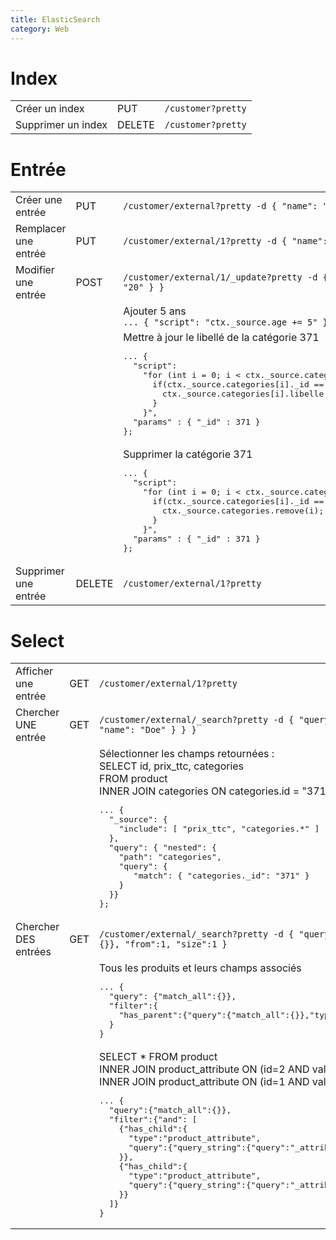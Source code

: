 ```yaml
---
title: ElasticSearch
category: Web
---
```


# Index

<table>
<tr>
  <td>Créer un index</td>
  <td>PUT</td>
  <td><code>/customer?pretty</code></td>
</tr>
<tr>
  <td>Supprimer un index</td>
  <td>DELETE</td>
  <td><code>/customer?pretty</code></td>
</tr>
</table>

# Entrée

<table>
<tr>
  <td>Créer une entrée</td>
  <td>PUT</td>
  <td><code>/customer/external?pretty -d { "name": "John Doe" }</code></td>
</tr>
<tr>
  <td>Remplacer une entrée</td>
  <td>PUT</td>
  <td><code>/customer/external/1?pretty -d { "name": "Joe Doe" }</code></td>
</tr>
<tr>
  <td>Modifier une entrée</td>
  <td>POST</td>
  <td><code>/customer/external/1/_update?pretty -d { "doc": { age": "20" } }</code></td>
</tr>
<tr>
  <td colspan="2"></td>
  <td>Ajouter 5 ans<br><code>... { "script": "ctx._source.age += 5" }</code></td>
</tr>
<tr>
  <td colspan="2"></td>
  <td>Mettre à jour le libellé de la catégorie 371<br><pre lang="json">... {
  "script":
    "for (int i = 0; i &lt; ctx._source.categories.size(); i++){
      if(ctx._source.categories[i]._id == _id) {
        ctx._source.categories[i].libelle = \"macategory\";
      }
    }",
  "params" : { "_id" : 371 }
};</pre></td>
</tr>
<tr>
  <td colspan="2"></td>
  <td>Supprimer la catégorie 371<br><pre lang="json">... {
  "script":
    "for (int i = 0; i &lt; ctx._source.categories.size(); i++){
      if(ctx._source.categories[i]._id == _id) {
        ctx._source.categories.remove(i); i--;
      }
    }",
  "params" : { "_id" : 371 }
};</pre></td>
</tr>
<tr>
  <td>Supprimer une entrée</td>
  <td>DELETE</td>
  <td><code>/customer/external/1?pretty</code></td>
</tr>
</table>

# Select

<table>
<tr>
  <td>Afficher une entrée</td>
  <td>GET</td>
  <td><code>/customer/external/1?pretty</code></td>
</tr>
<tr>
  <td>Chercher UNE entrée</td>
  <td>GET</td>
  <td><code>/customer/external/_search?pretty -d { "query": { "match": { "name": "Doe" } } }</code></td>
</tr>
<tr>
  <td colspan="2"></td>
  <td>Sélectionner les champs retournées : <br>
  SELECT id, prix_ttc, categories<br>
    FROM product<br>
    INNER JOIN categories ON categories.id = "371"
    <pre lang="json">... {
  "_source": {
    "include": [ "prix_ttc", "categories.*" ]
  },
  "query": { "nested": {
    "path": "categories",
    "query": {
       "match": { "categories._id": "371" }
    }
  }}
};</pre></td>
</tr>
<tr>
  <td>Chercher DES entrées</td>
  <td>GET</td>
  <td><code>/customer/external/_search?pretty -d { "query": { "match_all": {}}, "from":1, "size":1 }</code></td>
</tr>
<tr>
  <td colspan="2"></td>
  <td>Tous les produits et leurs champs associés <pre lang="json">... {
  "query": {"match_all":{}},
  "filter":{
    "has_parent":{"query":{"match_all":{}},"type":"product"}
  }
}</pre>
  </td>
</tr>
<tr>
  <td colspan="2"></td>
  <td>SELECT *
    FROM product<br>
    INNER JOIN product_attribute ON (id=2 AND value="25")<br>
    INNER JOIN product_attribute ON (id=1 AND value="8")
    <pre lang="json">... {
  "query":{"match_all":{}},
  "filter":{"and": [
    {"has_child":{
      "type":"product_attribute",
      "query":{"query_string":{"query":"_attribute:2 AND value:25"}}
    }},
    {"has_child":{
      "type":"product_attribute",
      "query":{"query_string":{"query":"_attribute:1 AND value:8"}}
    }}
  ]}
}</pre>
  </td>
</tr>
</table>
